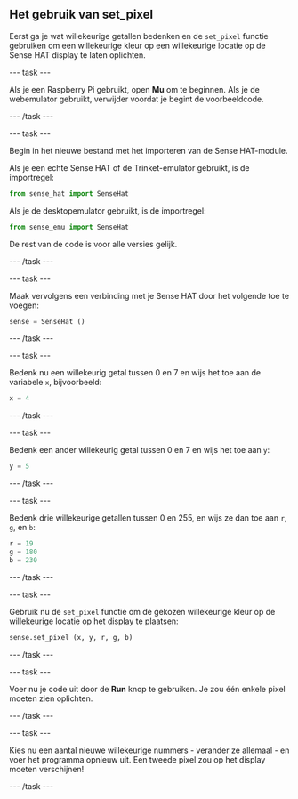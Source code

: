 ## Het gebruik van set_pixel

Eerst ga je wat willekeurige getallen bedenken en de `set_pixel` functie gebruiken om een ​​willekeurige kleur op een willekeurige locatie op de Sense HAT display te laten oplichten.

--- task ---

Als je een Raspberry Pi gebruikt, open **Mu** om te beginnen. Als je de webemulator gebruikt, verwijder voordat je begint de voorbeeldcode.

--- /task ---

--- task ---

Begin in het nieuwe bestand met het importeren van de Sense HAT-module.

Als je een echte Sense HAT of de Trinket-emulator gebruikt, is de importregel:

```python
from sense_hat import SenseHat
```

Als je de desktopemulator gebruikt, is de importregel:

```python
from sense_emu import SenseHat
```

De rest van de code is voor alle versies gelijk.

--- /task ---

--- task ---

Maak vervolgens een verbinding met je Sense HAT door het volgende toe te voegen:

```python
sense = SenseHat ()
```

--- /task ---

--- task ---

Bedenk nu een willekeurig getal tussen 0 en 7 en wijs het toe aan de variabele `x`, bijvoorbeeld:

```python
x = 4
```

--- /task ---

--- task ---

Bedenk een ander willekeurig getal tussen 0 en 7 en wijs het toe aan `y`:

```python
y = 5
```

--- /task ---

--- task ---

Bedenk drie willekeurige getallen tussen 0 en 255, en wijs ze dan toe aan `r`, `g`, en `b`:

```python
r = 19
g = 180
b = 230
```

--- /task ---

--- task ---

Gebruik nu de `set_pixel` functie om de gekozen willekeurige kleur op de willekeurige locatie op het display te plaatsen:

```python
sense.set_pixel (x, y, r, g, b)
```

--- /task ---

--- task ---

Voer nu je code uit door de **Run** knop te gebruiken. Je zou één enkele pixel moeten zien oplichten.

--- /task ---

--- task ---

Kies nu een aantal nieuwe willekeurige nummers - verander ze allemaal - en voer het programma opnieuw uit. Een tweede pixel zou op het display moeten verschijnen!

--- /task ---
